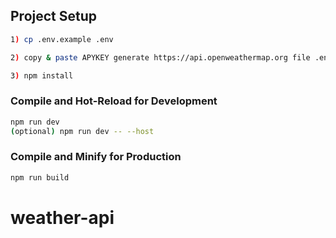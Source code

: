 ## Project Setup

```sh
1) cp .env.example .env
```

```sh
2) copy & paste APYKEY generate https://api.openweathermap.org file .env VITE_APIKEY=""
```

```sh
3) npm install
```

### Compile and Hot-Reload for Development

```sh
npm run dev
(optional) npm run dev -- --host
```

### Compile and Minify for Production

```sh
npm run build
```
# weather-api
